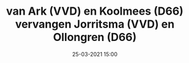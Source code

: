---
layout: post
title:  "van Ark (VVD) en Koolmees (D66) vervangen Jorritsma (VVD) en Ollongren (D66)"
date: 25-03-2021 15:00
---